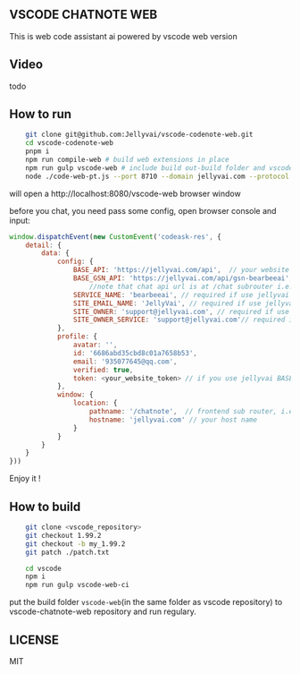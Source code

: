 ## VSCODE CHATNOTE WEB
This is web code assistant ai powered by vscode web version


## Video
todo

## How to run
```bash
    git clone git@github.com:Jellyvai/vscode-codenote-web.git
    cd vscode-codenote-web
    pnpm i
	npm run compile-web # build web extensions in place
	npm run gulp vscode-web # include build out-build folder and vscode-web-ci, see gulpfile.vscode.web.js
    node ./code-web-pt.js --port 8710 --domain jellyvai.com --protocol https # or replace to your domain
```

will open a http://localhost:8080/vscode-web browser window

before you chat, you need pass some config, open browser console and input:
```js
window.dispatchEvent(new CustomEvent('codeask-res', {
	detail: {
		data: {
			config: {
				BASE_API: 'https://jellyvai.com/api',  // your website api
				BASE_GSN_API: 'https://jellyvai.com/api/gsn-bearbeeai', 
                    //note that chat api url is at /chat subrouter i.e. https://jellyvai.com/api/gsn-bearbeeai/chat
				SERVICE_NAME: 'bearbeeai', // required if use jellyvai backend
				SITE_EMAIL_NAME: 'JellyVai', // required if use jellyvai backend
				SITE_OWNER: 'support@jellyvai.com', // required if use jellyvai backend
				SITE_OWNER_SERVICE: 'support@jellyvai.com'// required if use jellyvai backend
			},
			profile: {
				avatar: '',
				id: '6686abd35cbd8c01a7658b53',
				email: '935077645@qq.com',
				verified: true,
				token: <your_website_token> // if you use jellyvai BASE_API, you can get token in https://jellyvai.com/settings/oauth tab
			},
			window: {
				location: {
					pathname: '/chatnote',  // frontend sub router, i.e.  protocol://host:port/vscode-web/chatnote
					hostname: 'jellyvai.com' // your host name
				}
			}
		}
	}
}))
```

Enjoy it !


## How to build 
```bash
    git clone <vscode_repository>
    git checkout 1.99.2
    git checkout -b my_1.99.2
    git patch ./patch.txt

    cd vscode
    npm i
    npm run gulp vscode-web-ci
```

put the build folder `vscode-web`(in the same folder as vscode repository) to vscode-chatnote-web repository and run regulary.

## LICENSE
MIT